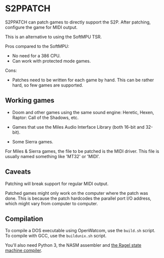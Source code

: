 # S2PPATCH

S2PPATCH can patch games to directly support the S2P. After patching,
configure the game for MIDI output.

This is an alternative to using the SoftMPU TSR.

Pros compared to the SoftMPU:

- No need for a 386 CPU.
- Can work with protected mode games.

Cons:

- Patches need to be written for each game by hand. This can be rather
  hard, so few games are supported.


## Working games

- Doom and other games using the same sound engine: Heretic, Hexen,
  Raptor: Call of the Shadows, etc.

- Games that use the Miles Audio Interface Library (both 16-bit and
  32-bit).

- Some Sierra games.

For Miles & Sierra games, the file to be patched is the MIDI
driver. This file is usually named something like 'MT32' or 'MIDI'.


## Caveats

Patching will break support for regular MIDI output.

Patched games might only work on the computer where the patch was
done. This is because the patch hardcodes the parallel port I/O
address, which might vary from computer to computer.


## Compilation

To compile a DOS executable using OpenWatcom, use the `build.sh`
script. To compile with GCC, use the `buildunix.sh` script.

You'll also need Python 3, the NASM assembler and [the Ragel state
machine compiler][Ragel].

[Ragel]: https://www.colm.net/open-source/ragel/

